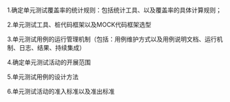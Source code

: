 
1.确定单元测试覆盖率的统计规则：包括统计工具、以及覆盖率的具体计算规则；

2.单元测试工具、桩代码框架以及MOCK代码框架选型

3.单元测试用例的运行管理机制（包括：用例维护方式以及用例说明文档、运行机制、日志、结果、持续集成）

4.确定单元测试活动的开展范围

5.单元测试用例的设计方法

6.单元测试活动的准入标准以及准出标准

